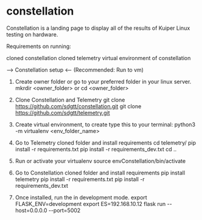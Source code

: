 # constellation
Constellation is a landing page to display all of the results of Kuiper Linux testing on hardware.

Requirements on running:

cloned constellation
cloned telemetry
virtual environment of constellation


--> Constellation setup <--
(Recommended: Run to vm)
1. Create owner folder or go to your preferred folder in your linux server.
        mkrdir <owner_folder> or cd <owner_folder> 
2. Clone Constellation and Telemetry
        git clone https://github.com/sdgtt/constellation.git
        git clone https://github.com/sdgtt/telemetry.git
3. Create virtual environment, to create type this to your terminal:
    python3 -m virtualenv <env_folder_name>
4. Go to Telemetry cloned folder and install requirements
       cd telemetry/
       pip install -r requirements.txt 
       pip install -r requirements_dev.txt
       cd ..
5. Run or activate your virtualenv
        source envConstellation/bin/activate

6. Go to Constellation cloned folder and install requirements
        pip install telemetry
        pip install -r requirements.txt 
        pip install -r requirements_dev.txt
7. Once installed, run the in development mode.
        export FLASK_ENV=development
        export ES=192.168.10.12
        flask run --host=0.0.0.0 --port=5002


